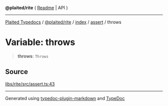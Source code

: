 **@plaited/rite** ( [Readme](../../../../README.md) \| API )

***

[Plaited Typedocs](../../../../../../modules.md) / [@plaited/rite](../../../../modules.md) / [index](../../../README.md) / [assert](../README.md) / throws

# Variable: throws

> **throws**: `Throws`

## Source

[libs/rite/src/assert.ts:43](https://github.com/plaited/plaited/blob/b0dd907/libs/rite/src/assert.ts#L43)

***

Generated using [typedoc-plugin-markdown](https://www.npmjs.com/package/typedoc-plugin-markdown) and [TypeDoc](https://typedoc.org/)
